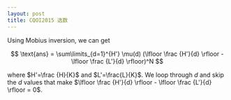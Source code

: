 ```yaml
---
layout: post
title: CQOI2015 选数
---
```


Using Mobius inversion, we can get

$$
\text{ans} = \sum\limits_{d=1}^{H'} \mu(d) (\lfloor \frac {H'}{d} \rfloor - \lfloor \frac {L'}{d} \rfloor)^N
$$

where $H'=\frac {H}{K}$ and $L'=\frac{L}{K}$.  We loop through $d$ and skip the $d$ values
that make $\lfloor \frac {H'}{d} \rfloor - \lfloor \frac {L'}{d} \rfloor = 0$.

